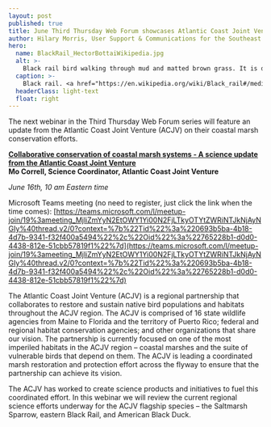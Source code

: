 ```yaml
---
layout: post
published: true
title: June Third Thursday Web Forum showcases Atlantic Coast Joint Venture
author: Hilary Morris, User Support & Communications for the Southeast and South Atlantic Blueprints
hero:
  name: BlackRail_HectorBottaiWikipedia.jpg
  alt: >-
    Black rail bird walking through mud and matted brown grass. It is dark gray in color with a red eye.
  caption: >-
    Black rail. <a href="https://en.wikipedia.org/wiki/Black_rail#/media/File:Laterallus_jamaicensis_-_Black_Rail;_Arari,_Maranh%C3%A3o,_Brazil.jpg">Photo by Hector Bottai/Wikipedia</a>, <a href="https://creativecommons.org/licenses/by-sa/4.0/deed.en">CC BY-SA 4.0</a>.
  headerClass: light-text
  float: right
---
```

The next webinar in the Third Thursday Web Forum series will feature an update from the Atlantic Coast Joint Venture (ACJV) on their coastal marsh conservation efforts.

**[Collaborative conservation of coastal marsh systems - A science update from the Atlantic Coast Joint Venture](https://calendar.google.com/calendar/event?eid=MHZna2tmZmhobjVyYjllbHNqamEzZ2VqbHAgc2VjYXNzb3V0aGVhc3RAbQ&ctz=America/New_York)<br>
Mo Correll, Science Coordinator, Atlantic Coast Joint Venture**

_June 16th, 10 am Eastern time_<!--more-->

Microsoft Teams meeting (no need to register, just click the link when the time comes): [https://teams.microsoft.com/l/meetup-join/19%3ameeting_MjliZmYyN2EtOWY1Yi00N2FjLTkyOTYtZWRiNTJkNjAyNGIy%40thread.v2/0?context=%7b%22Tid%22%3a%220693b5ba-4b18-4d7b-9341-f32f400a5494%22%2c%22Oid%22%3a%22765228b1-d0d0-4438-812e-51cbb57819f1%22%7d](https://teams.microsoft.com/l/meetup-join/19%3ameeting_MjliZmYyN2EtOWY1Yi00N2FjLTkyOTYtZWRiNTJkNjAyNGIy%40thread.v2/0?context=%7b%22Tid%22%3a%220693b5ba-4b18-4d7b-9341-f32f400a5494%22%2c%22Oid%22%3a%22765228b1-d0d0-4438-812e-51cbb57819f1%22%7d)

The Atlantic Coast Joint Venture (ACJV) is a regional partnership that collaborates to restore and sustain native bird populations and habitats throughout the ACJV region. The ACJV is comprised of 16 state wildlife agencies from Maine to Florida and the territory of Puerto Rico; federal and regional habitat conservation agencies; and other organizations that share our vision. The partnership is currently focused on one of the most imperiled habitats in the ACJV region – coastal marshes and the suite of vulnerable birds that depend on them. The ACJV is leading a coordinated marsh restoration and protection effort across the flyway to ensure that the partnership can achieve its vision.

The ACJV has worked to create science products and initiatives to fuel this coordinated effort. In this webinar we will review the current regional science efforts underway for the ACJV flagship species – the Saltmarsh Sparrow, eastern Black Rail, and American Black Duck.
